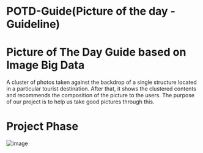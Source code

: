 # POTD-Guide(Picture of the day - Guideline)
 
# Picture of The Day Guide based on Image Big Data

A cluster of photos taken against the backdrop of a single structure located in a particular tourist destination.
After that, it shows the clustered contents and recommends the composition of the picture to the users.
The purpose of our project is to help us take good pictures through this.

# Project Phase
![image](https://user-images.githubusercontent.com/61404972/91411314-1a6e0880-e883-11ea-87f6-5f21feb8a8a9.png)
